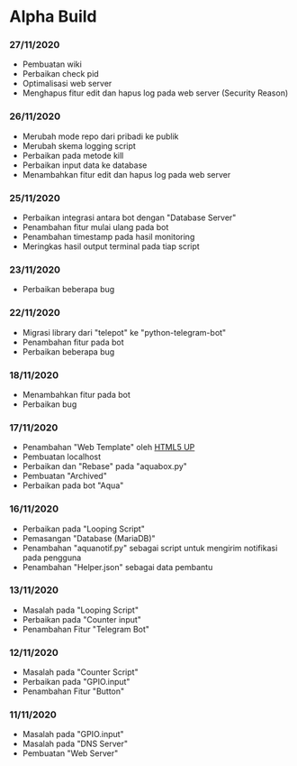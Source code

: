 # Alpha Build #

### 27/11/2020
- Pembuatan wiki
- Perbaikan check pid
- Optimalisasi web server
- Menghapus fitur edit dan hapus log pada web server (Security Reason)

### 26/11/2020
- Merubah mode repo dari pribadi ke publik
- Merubah skema logging script
- Perbaikan pada metode kill
- Perbaikan input data ke database
- Menambahkan fitur edit dan hapus log pada web server

### 25/11/2020
- Perbaikan integrasi antara bot dengan "Database Server"
- Penambahan fitur mulai ulang pada bot
- Penambahan timestamp pada hasil monitoring
- Meringkas hasil output terminal pada tiap script

### 23/11/2020
- Perbaikan beberapa bug

### 22/11/2020
- Migrasi library dari "telepot" ke "python-telegram-bot"
- Penambahan fitur pada bot
- Perbaikan beberapa bug

### 18/11/2020
- Menambahkan fitur pada bot
- Perbaikan bug

### 17/11/2020
- Penambahan "Web Template" oleh [HTML5 UP](https://html5up.net)
- Pembuatan localhost
- Perbaikan dan "Rebase" pada "aquabox.py"
- Pembuatan "Archived"
- Perbaikan pada bot "Aqua"

### 16/11/2020
- Perbaikan pada "Looping Script"
- Pemasangan "Database (MariaDB)"
- Penambahan "aquanotif.py" sebagai script untuk mengirim notifikasi pada pengguna
- Penambahan "Helper.json" sebagai data pembantu

### 13/11/2020
- Masalah pada "Looping Script"
- Perbaikan pada "Counter input"
- Penambahan Fitur "Telegram Bot"

### 12/11/2020
- Masalah pada "Counter Script"
- Perbaikan pada "GPIO.input"
- Penambahan Fitur "Button"

### 11/11/2020
- Masalah pada "GPIO.input"
- Masalah pada "DNS Server"
- Pembuatan "Web Server"
